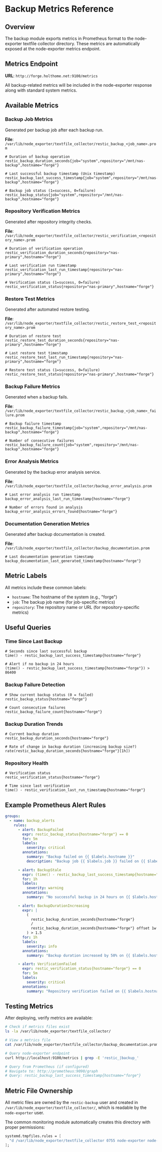 # Backup Metrics Reference

## Overview

The backup module exports metrics in Prometheus format to the node-exporter textfile collector directory. These metrics are automatically exposed at the node-exporter metrics endpoint.

## Metrics Endpoint

**URL**: `http://forge.holthome.net:9100/metrics`

All backup-related metrics will be included in the node-exporter response along with standard system metrics.

## Available Metrics

### Backup Job Metrics

Generated per backup job after each backup run.

**File**: `/var/lib/node_exporter/textfile_collector/restic_backup_<job_name>.prom`

```promql
# Duration of backup operation
restic_backup_duration_seconds{job="system",repository="/mnt/nas-backup",hostname="forge"}

# Last successful backup timestamp (Unix timestamp)
restic_backup_last_success_timestamp{job="system",repository="/mnt/nas-backup",hostname="forge"}

# Backup job status (1=success, 0=failure)
restic_backup_status{job="system",repository="/mnt/nas-backup",hostname="forge"}
```

### Repository Verification Metrics

Generated after repository integrity checks.

**File**: `/var/lib/node_exporter/textfile_collector/restic_verification_<repository_name>.prom`

```promql
# Duration of verification operation
restic_verification_duration_seconds{repository="nas-primary",hostname="forge"}

# Last verification run timestamp
restic_verification_last_run_timestamp{repository="nas-primary",hostname="forge"}

# Verification status (1=success, 0=failure)
restic_verification_status{repository="nas-primary",hostname="forge"}
```

### Restore Test Metrics

Generated after automated restore testing.

**File**: `/var/lib/node_exporter/textfile_collector/restic_restore_test_<repository_name>.prom`

```promql
# Duration of restore test
restic_restore_test_duration_seconds{repository="nas-primary",hostname="forge"}

# Last restore test timestamp
restic_restore_test_last_run_timestamp{repository="nas-primary",hostname="forge"}

# Restore test status (1=success, 0=failure)
restic_restore_test_status{repository="nas-primary",hostname="forge"}
```

### Backup Failure Metrics

Generated when a backup fails.

**File**: `/var/lib/node_exporter/textfile_collector/restic_backup_<job_name>_failure.prom`

```promql
# Backup failure timestamp
restic_backup_failure_timestamp{job="system",repository="/mnt/nas-backup",hostname="forge"}

# Number of consecutive failures
restic_backup_failure_count{job="system",repository="/mnt/nas-backup",hostname="forge"}
```

### Error Analysis Metrics

Generated by the backup error analysis service.

**File**: `/var/lib/node_exporter/textfile_collector/backup_error_analysis.prom`

```promql
# Last error analysis run timestamp
backup_error_analysis_last_run_timestamp{hostname="forge"}

# Number of errors found in analysis
backup_error_analysis_errors_found{hostname="forge"}
```

### Documentation Generation Metrics

Generated after backup documentation is created.

**File**: `/var/lib/node_exporter/textfile_collector/backup_documentation.prom`

```promql
# Last documentation generation timestamp
backup_documentation_last_generated_timestamp{hostname="forge"}
```

## Metric Labels

All metrics include these common labels:

- `hostname`: The hostname of the system (e.g., "forge")
- `job`: The backup job name (for job-specific metrics)
- `repository`: The repository name or URL (for repository-specific metrics)

## Useful Queries

### Time Since Last Backup

```promql
# Seconds since last successful backup
time() - restic_backup_last_success_timestamp{hostname="forge"}

# Alert if no backup in 24 hours
(time() - restic_backup_last_success_timestamp{hostname="forge"}) > 86400
```

### Backup Failure Detection

```promql
# Show current backup status (0 = failed)
restic_backup_status{hostname="forge"}

# Count consecutive failures
restic_backup_failure_count{hostname="forge"}
```

### Backup Duration Trends

```promql
# Current backup duration
restic_backup_duration_seconds{hostname="forge"}

# Rate of change in backup duration (increasing backup size?)
rate(restic_backup_duration_seconds{hostname="forge"}[1h])
```

### Repository Health

```promql
# Verification status
restic_verification_status{hostname="forge"}

# Time since last verification
time() - restic_verification_last_run_timestamp{hostname="forge"}
```

## Example Prometheus Alert Rules

```yaml
groups:
  - name: backup_alerts
    rules:
      - alert: BackupFailed
        expr: restic_backup_status{hostname="forge"} == 0
        for: 5m
        labels:
          severity: critical
        annotations:
          summary: "Backup failed on {{ $labels.hostname }}"
          description: "Backup job {{ $labels.job }} failed on {{ $labels.hostname }}"

      - alert: BackupStale
        expr: (time() - restic_backup_last_success_timestamp{hostname="forge"}) > 86400
        for: 1h
        labels:
          severity: warning
        annotations:
          summary: "No successful backup in 24 hours on {{ $labels.hostname }}"

      - alert: BackupDurationIncreasing
        expr: |
          (
            restic_backup_duration_seconds{hostname="forge"}
            /
            restic_backup_duration_seconds{hostname="forge"} offset 1w
          ) > 1.5
        for: 1h
        labels:
          severity: info
        annotations:
          summary: "Backup duration increased by 50% on {{ $labels.hostname }}"

      - alert: VerificationFailed
        expr: restic_verification_status{hostname="forge"} == 0
        for: 5m
        labels:
          severity: critical
        annotations:
          summary: "Repository verification failed on {{ $labels.hostname }}"
```

## Testing Metrics

After deploying, verify metrics are available:

```bash
# Check if metrics files exist
ls -la /var/lib/node_exporter/textfile_collector/

# View a metrics file
cat /var/lib/node_exporter/textfile_collector/backup_documentation.prom

# Query node-exporter endpoint
curl http://localhost:9100/metrics | grep -E 'restic_|backup_'

# Query from Prometheus (if configured)
# Navigate to: http://prometheus:9090/graph
# Query: restic_backup_last_success_timestamp{hostname="forge"}
```

## Metric File Ownership

All metric files are owned by the `restic-backup` user and created in `/var/lib/node_exporter/textfile_collector/`, which is readable by the `node-exporter` user.

The common monitoring module automatically creates this directory with proper permissions:

```nix
systemd.tmpfiles.rules = [
  "d /var/lib/node_exporter/textfile_collector 0755 node-exporter node-exporter -"
];
```
